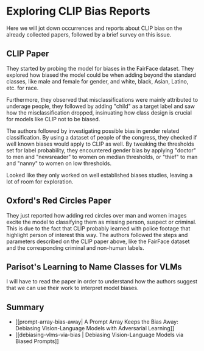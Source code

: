 # Exploring CLIP Bias Reports

Here we will jot down occurrences and reports about CLIP bias on the already collected papers, followed by a brief survey on this issue.

## CLIP Paper

They started by probing the model for biases in the FairFace dataset. They explored how biased the model could be when adding beyond the standard classes, like male and female for gender, and white, black, Asian, Latino, etc. for race.

Furthermore, they observed that misclassifications were mainly attributed to underage people, they followed by adding "child" as a target label and saw how the misclassification dropped, insinuating how class design is crucial for models like CLIP not to be biased.

The authors followed by investigating possible bias in gender related classification. By using a dataset of people of the congress, they checked if well known biases would apply to CLIP as well. By tweaking the thresholds set for label probability, they encountered gender bias by applying "doctor" to men and "newsreader" to women on median thresholds, or "thief" to man and "nanny" to women on low thresholds.

Looked like they only worked on well established biases studies, leaving a lot of room for exploration.

## Oxford's Red Circles Paper

They just reported how adding red circles over man and women images excite the model to classifying them as missing person, suspect or criminal. This is due to the fact that CLIP probably learned with police footage that highlight person of interest this way. The authors followed the steps and parameters described on the CLIP paper above, like the FairFace dataset and the corresponding criminal and non-human labels.

## Parisot's Learning to Name Classes for VLMs

I will have to read the paper in order to understand how the authors suggest that we can use their work to interpret model biases.

## Summary

- [[prompt-array-bias-away| A Prompt Array Keeps the Bias Away: Debiasing Vision-Language Models with Adversarial Learning]]
- [[debiasing-vlms-via-bias | Debiasing Vision-Language Models via Biased Prompts]]
